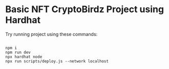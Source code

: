 # Basic NFT CryptoBirdz Project using Hardhat


Try running project using these commands:

```shell

npm i
npm run dev
npx hardhat node
npx run scripts/deploy.js --network localhost

```
